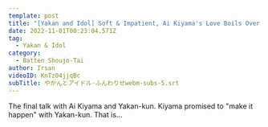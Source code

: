 ```yaml
---
template: post
title: "[Yakan and Idol] Soft & Impatient, Ai Kiyama's Love Boils Over! #5"
date: 2022-11-01T00:23:04.571Z
tag:
  - Yakan & Idol
category:
  - Batten Shoujo-Tai
author: Irsan
videoID: KnTz04jjqBc
subTitle: やかんとアイドル-ふんわりせwebm-subs-5.srt
---
```

The final talk with Ai Kiyama and Yakan-kun. Kiyama promised to "make it happen" with Yakan-kun. That is...